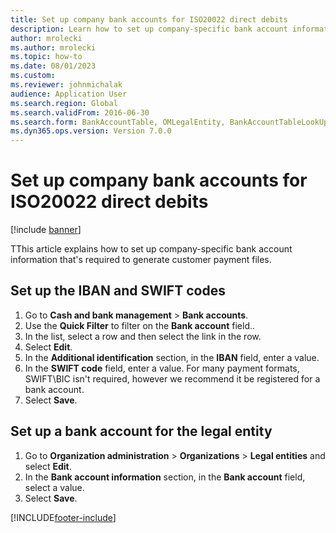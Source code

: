 ```yaml
--- 
title: Set up company bank accounts for ISO20022 direct debits
description: Learn how to set up company-specific bank account information, such as IBAN and SWIFT codes, that's required to generate customer payment files. 
author: mrolecki
ms.author: mrolecki
ms.topic: how-to
ms.date: 08/01/2023
ms.custom:
ms.reviewer: johnmichalak   
audience: Application User 
ms.search.region: Global
ms.search.validFrom: 2016-06-30
ms.search.form: BankAccountTable, OMLegalEntity, BankAccountTableLookUp
ms.dyn365.ops.version: Version 7.0.0 
---
```


# Set up company bank accounts for ISO20022 direct debits

[!include [banner](../../includes/banner.md)]

TThis article explains how to set up company-specific bank account information that's required to generate customer payment files.

## Set up the IBAN and SWIFT codes
1. Go to **Cash and bank management** > **Bank accounts**.
2. Use the **Quick Filter** to filter on the **Bank account** field..
3. In the list, select a row and then select the link in the row.  
4. Select **Edit**.
5. In the **Additional identification** section, in the **IBAN** field, enter a value.
6. In the **SWIFT code** field, enter a value. For many payment formats, SWIFT\BIC isn't required, however we recommend it be registered for a bank account.  
7. Select **Save**.

## Set up a bank account for the legal entity
1. Go to **Organization administration** > **Organizations** > **Legal entities** and select **Edit**.
2. In the **Bank account information** section, in the **Bank account** field, select a value.
3. Select **Save**.



[!INCLUDE[footer-include](../../../includes/footer-banner.md)]
